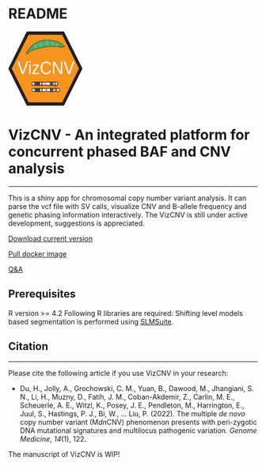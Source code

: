 README
================

<img src="docs/VizCNV_logo.svg" width="150" height="150" />

# VizCNV - An integrated platform for concurrent phased BAF and CNV analysis

------------------------------------------------------------------------

This is a shiny app for chromosomal copy number variant analysis. It can
parse the vcf file with SV calls, visualize CNV and B-allele frequency
and genetic phasing information interactively. The VizCNV is still under
active development, suggestions is appreciated.

[Download current
version](https://github.com/cluhaowie/VizCNV/releases/tag/v4.2.3)

[Pull docker image](https://hub.docker.com/r/duclare123/vizcnv_dev)

[Q&A](https://github.com/cluhaowie/VizCNV/issues)

## Prerequisites

R version \>= 4.2 Following R libraries are required: Shifting level
models based segmentation is performed using
[SLMSuite](https://bmcbioinformatics.biomedcentral.com/articles/10.1186/s12859-017-1734-5).

## Citation

------------------------------------------------------------------------

Please cite the following article if you use VizCNV in your research:

- Du, H., Jolly, A., Grochowski, C. M., Yuan, B., Dawood, M.,
  Jhangiani, S. N., Li, H., Muzny, D., Fatih, J. M., Coban-Akdemir, Z.,
  Carlin, M. E., Scheuerle, A. E., Witzl, K., Posey, J. E., Pendleton,
  M., Harrington, E., Juul, S., Hastings, P. J., Bi, W., … Liu, P.
  (2022). The multiple *de novo* copy number variant (M*dn*CNV)
  phenomenon presents with peri-zygotic DNA mutational signatures and
  multilocus pathogenic variation. *Genome Medicine*, *14*(1), 122.

The manuscript of VizCNV is WIP!
